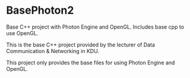 # BasePhoton2
Base C++ project with Photon Engine and OpenGL. Includes base cpp to use OpenGL.  

This is the base C++ project provided by the lecturer of Data Communication & Networking in KDU.

This project only provides the base files for using Photon Engine and OpenGL.

